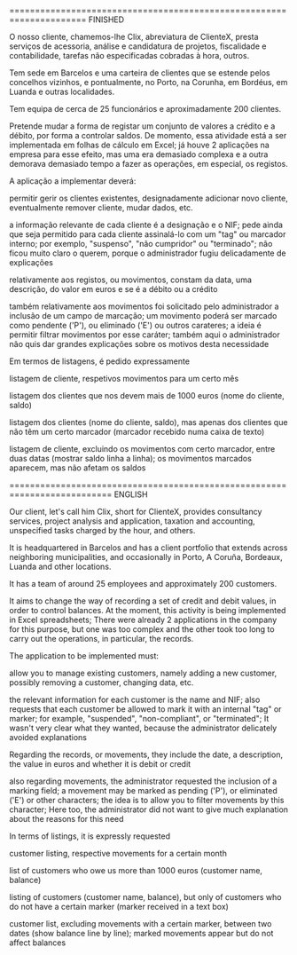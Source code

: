 ===================================================================== FINISHED 

O nosso cliente, chamemos-lhe Clix, abreviatura de ClienteX, presta serviços de acessoria, análise e candidatura de projetos, fiscalidade e contabilidade, tarefas não especificadas cobradas à hora, outros. 

 

Tem sede em Barcelos e uma carteira de clientes que se estende pelos concelhos vizinhos, e pontualmente, no Porto, na Corunha, em Bordéus, em Luanda e outras localidades.  

Tem equipa de cerca de 25 funcionários e aproximadamente 200 clientes. 

 

Pretende mudar a forma de registar um conjunto de valores a crédito e a débito, por forma a controlar saldos. De momento, essa atividade está a ser implementada em folhas de cálculo em Excel; já houve 2 aplicações na empresa para esse efeito, mas uma era demasiado complexa e a outra demorava demasiado tempo a fazer as operações, em especial, os registos. 

 

A aplicação a implementar deverá: 

permitir gerir os clientes existentes, designadamente adicionar novo cliente, eventualmente remover cliente, mudar dados, etc. 

a informação relevante de cada cliente é a designação e o NIF; pede ainda que seja permitido para cada cliente assinalá-lo com um "tag" ou marcador interno; por exemplo, "suspenso", "não cumpridor" ou "terminado"; não ficou muito claro o querem, porque o administrador fugiu delicadamente de explicações 

relativamente aos registos, ou movimentos, constam da data, uma descrição, do valor em euros e se é a débito ou a crédito 

também relativamente aos movimentos foi solicitado pelo administrador a inclusão de um campo de marcação; um movimento poderá ser marcado como pendente ('P'), ou eliminado ('E') ou outros carateres; a ideia é permitir filtrar movimentos por esse caráter; também aqui o administrador não quis dar grandes explicações sobre os motivos desta necessidade 

 

Em termos de listagens, é pedido expressamente 

listagem de cliente, respetivos movimentos para um certo mês 

listagem dos clientes que nos devem mais de 1000 euros (nome do cliente, saldo) 

listagem dos clientes (nome do cliente, saldo), mas apenas dos clientes que não têm um certo marcador (marcador recebido numa caixa de texto) 

listagem de cliente, excluindo os movimentos com certo marcador, entre duas datas (mostrar saldo linha a linha); os movimentos marcados aparecem, mas não afetam os saldos 

========================================================================== ENGLISH 

Our client, let's call him Clix, short for ClienteX, provides consultancy services, project analysis and application, taxation and accounting, unspecified tasks charged by the hour, and others.

 

It is headquartered in Barcelos and has a client portfolio that extends across neighboring municipalities, and occasionally in Porto, A Coruña, Bordeaux, Luanda and other locations.

It has a team of around 25 employees and approximately 200 customers.

 

It aims to change the way of recording a set of credit and debit values, in order to control balances. At the moment, this activity is being implemented in Excel spreadsheets; There were already 2 applications in the company for this purpose, but one was too complex and the other took too long to carry out the operations, in particular, the records.

 

The application to be implemented must:

allow you to manage existing customers, namely adding a new customer, possibly removing a customer, changing data, etc.

the relevant information for each customer is the name and NIF; also requests that each customer be allowed to mark it with an internal "tag" or marker; for example, "suspended", "non-compliant", or "terminated"; It wasn't very clear what they wanted, because the administrator delicately avoided explanations

Regarding the records, or movements, they include the date, a description, the value in euros and whether it is debit or credit

also regarding movements, the administrator requested the inclusion of a marking field; a movement may be marked as pending ('P'), or eliminated ('E') or other characters; the idea is to allow you to filter movements by this character; Here too, the administrator did not want to give much explanation about the reasons for this need

 

In terms of listings, it is expressly requested

customer listing, respective movements for a certain month

list of customers who owe us more than 1000 euros (customer name, balance)

listing of customers (customer name, balance), but only of customers who do not have a certain marker (marker received in a text box)

customer list, excluding movements with a certain marker, between two dates (show balance line by line); marked movements appear but do not affect balances
